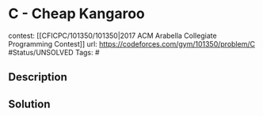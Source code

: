 # C - Cheap Kangaroo

contest: [[CFICPC/101350/101350|2017 ACM Arabella Collegiate Programming Contest]]
url: https://codeforces.com/gym/101350/problem/C
#Status/UNSOLVED
Tags: #

## Description

## Solution

